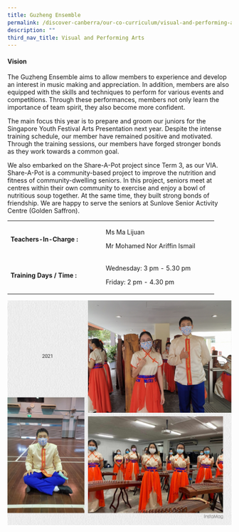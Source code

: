 ```yaml
---
title: Guzheng Ensemble
permalink: /discover-canberra/our-co-curriculum/visual-and-performing-arts/guzheng-ensemble/
description: ""
third_nav_title: Visual and Performing Arts
---
```

<h4><strong>Vision</strong></h4>
<p>The Guzheng Ensemble aims to allow members to experience and develop an interest in music making and appreciation. In addition, members are also equipped with the skills and techniques to perform for various events and competitions. Through these performances, members not only learn the importance of team spirit, they also become more confident.</p>
<p>The main focus this year is to prepare and groom our juniors for the Singapore Youth Festival Arts Presentation next year. Despite the intense training schedule, our member have remained positive and motivated. Through the training sessions, our members have forged stronger bonds as&nbsp;they work towards a common goal.</p>
<p>We also embarked on the Share-A-Pot project since Term 3, as our VIA. Share-A-Pot is a community-based project to improve the nutrition and fitness of community-dwelling seniors. In this project, seniors meet at centres within their own community to exercise and enjoy a bowl of nutritious soup together. At the same time, they built strong bonds of friendship. We are happy to serve the seniors at Sunlove Senior Activity Centre (Golden Saffron).</p>
<table border="0" cellpadding="10">
<tbody>
<tr>
<td width="200">
<p><strong>Teachers-In-Charge :</strong></p>
</td>
<td width="237">
<p>Ms Ma Lijuan</p>
<p>Mr Mohamed Nor Ariffin Ismail</p>
</td>
</tr>
<tr>
<td>
<p><strong>Training Days / Time :</strong></p>
</td>
<td>
<p>Wednesday: 3 pm - 5.30 pm</p>
<p>Friday: 2 pm - 4.30 pm</p>
</td>
</tr>
</tbody>
</table>

![](/images/guzheng.jpg)